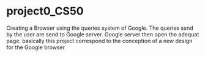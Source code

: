 # project0_CS50

Creating a Browser using the queries system of Google. The queries send by the user are send to Google server. Google server then open the adequat page.
basically this project correspond to the conception of a new design for the Google browser
